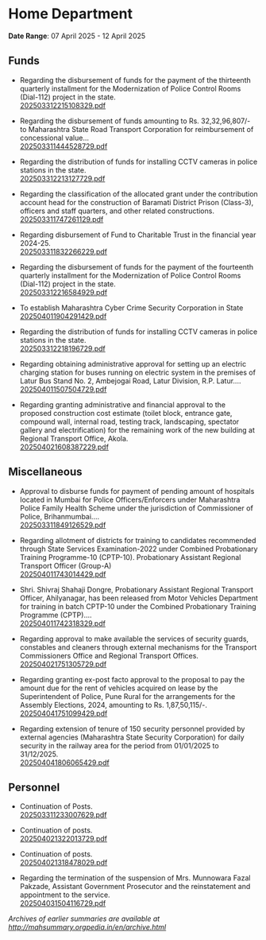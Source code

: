 # Home Department

**Date Range**: 07 April 2025 - 12 April 2025


## Funds
- Regarding the disbursement of funds for the payment of the thirteenth quarterly installment for the Modernization of Police Control Rooms (Dial-112) project in the state.\
  [202503312215108329.pdf](https://gr.maharashtra.gov.in/Site/Upload/Government%20Resolutions/English/202503312215108329.pdf)

- Regarding the disbursement of funds amounting to Rs. 32,32,96,807/- to Maharashtra State Road Transport Corporation for reimbursement of concessional value...\
  [202503311444528729.pdf](https://gr.maharashtra.gov.in/Site/Upload/Government%20Resolutions/English/202503311444528729.pdf)

- Regarding the distribution of funds for installing CCTV cameras in police stations in the state.\
  [202503312213127729.pdf](https://gr.maharashtra.gov.in/Site/Upload/Government%20Resolutions/English/202503312213127729.pdf)

- Regarding the classification of the allocated grant under the contribution account head for the construction of Baramati District Prison (Class-3), officers and staff quarters, and other related constructions.\
  [202503311747261129.pdf](https://gr.maharashtra.gov.in/Site/Upload/Government%20Resolutions/English/202503311747261129.pdf)

- Regarding disbursement of Fund to Charitable Trust in the financial year 2024-25.\
  [202503311832266229.pdf](https://gr.maharashtra.gov.in/Site/Upload/Government%20Resolutions/English/202503311832266229.pdf)

- Regarding the disbursement of funds for the payment of the fourteenth quarterly installment for the Modernization of Police Control Rooms (Dial-112) project in the state.\
  [202503312216584929.pdf](https://gr.maharashtra.gov.in/Site/Upload/Government%20Resolutions/English/202503312216584929.pdf)

- To establish Maharashtra Cyber Crime Security Corporation in State\
  [202504011904291429.pdf](https://gr.maharashtra.gov.in/Site/Upload/Government%20Resolutions/English/202504011904291429.pdf.pdf)

- Regarding the distribution of funds for installing CCTV cameras in police stations in the state.\
  [202503312218196729.pdf](https://gr.maharashtra.gov.in/Site/Upload/Government%20Resolutions/English/202503312218196729.pdf)

- Regarding obtaining administrative approval for setting up an electric charging station for buses running on electric system in the premises of Latur Bus Stand No. 2, Ambejogai Road, Latur Division, R.P. Latur....\
  [202504011507504729.pdf](https://gr.maharashtra.gov.in/Site/Upload/Government%20Resolutions/English/202504011507504729.pdf)

- Regarding granting administrative and financial approval to the proposed construction cost estimate (toilet block, entrance gate, compound wall, internal road, testing track, landscaping, spectator gallery and electrification) for the remaining work of the new building at Regional Transport Office, Akola.\
  [202504021608387229.pdf](https://gr.maharashtra.gov.in/Site/Upload/Government%20Resolutions/English/202504021608387229.pdf)

## Miscellaneous
- Approval to disburse funds for payment of pending amount of hospitals located in Mumbai for Police Officers/Enforcers under Maharashtra Police Family Health Scheme under the jurisdiction of Commissioner of Police, Brihanmumbai....\
  [202503311849126529.pdf](https://gr.maharashtra.gov.in/Site/Upload/Government%20Resolutions/English/202503311849126529.pdf)

- Regarding allotment of districts for training to candidates recommended through State Services Examination-2022 under Combined Probationary Training Programme-10 (CPTP-10). Probationary Assistant Regional Transport Officer (Group-A)\
  [202504011743014429.pdf](https://gr.maharashtra.gov.in/Site/Upload/Government%20Resolutions/English/202504011743014429.pdf)

- Shri. Shivraj Shahaji Dongre, Probationary Assistant Regional Transport Officer, Ahilyanagar, has been released from Motor Vehicles Department for training in batch CPTP-10 under the Combined Probationary Training Programme (CPTP)....\
  [202504011742318329.pdf](https://gr.maharashtra.gov.in/Site/Upload/Government%20Resolutions/English/202504011742318329.pdf)

- Regarding approval to make available the services of security guards, constables and cleaners through external mechanisms for the Transport Commissioners Office and Regional Transport Offices.\
  [202504021751305729.pdf](https://gr.maharashtra.gov.in/Site/Upload/Government%20Resolutions/English/202504021751305729.pdf)

- Regarding granting ex-post facto approval to the proposal to pay the amount due for the rent of vehicles acquired on lease by the Superintendent of Police, Pune Rural for the arrangements for the Assembly Elections, 2024, amounting to Rs. 1,87,50,115/-.\
  [202504041751099429.pdf](https://gr.maharashtra.gov.in/Site/Upload/Government%20Resolutions/English/202504041751099429.pdf)

- Regarding extension of tenure of 150 security personnel provided by external agencies (Maharashtra State Security Corporation) for daily security in the railway area for the period from 01/01/2025 to 31/12/2025.\
  [202504041806065429.pdf](https://gr.maharashtra.gov.in/Site/Upload/Government%20Resolutions/English/202504041806065429.pdf)

## Personnel
- Continuation of Posts.\
  [202503311233007629.pdf](https://gr.maharashtra.gov.in/Site/Upload/Government%20Resolutions/English/202503311233007629.pdf)

- Continuation of posts.\
  [202504021322013729.pdf](https://gr.maharashtra.gov.in/Site/Upload/Government%20Resolutions/English/202504021322013729.pdf)

- Continuation of posts.\
  [202504021318478029.pdf](https://gr.maharashtra.gov.in/Site/Upload/Government%20Resolutions/English/202504021318478029.pdf)

- Regarding the termination of the suspension of Mrs. Munnowara Fazal Pakzade, Assistant Government Prosecutor and the reinstatement and appointment to the service.\
  [202504031504116729.pdf](https://gr.maharashtra.gov.in/Site/Upload/Government%20Resolutions/English/202504031504116729.pdf)


*Archives of earlier summaries are available at http://mahsummary.orgpedia.in/en/archive.html*